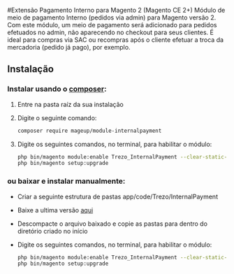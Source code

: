 #Extensão Pagamento Interno para Magento 2 (Magento CE 2+)
Módulo de meio de pagamento Interno (pedidos via admin) para Magento versão 2. Com este módulo, um meio de pagamento será adicionado para pedidos efetuados no admin, não aparecendo no checkout para seus clientes. É ideal para compras via SAC ou recompras após o cliente efetuar a troca da mercadoria (pedido já pago), por exemplo.
## Instalação
### Instalar usando o [composer](https://getcomposer.org/):

1. Entre na pasta raíz da sua instalação
2. Digite o seguinte comando:
    ```bash
    composer require mageup/module-internalpayment
    ```
    
3. Digite os seguintes comandos, no terminal, para habilitar o módulo:

    ```bash
    php bin/magento module:enable Trezo_InternalPayment --clear-static-content
    php bin/magento setup:upgrade
    ```
### ou baixar e instalar manualmente:


* Criar a seguinte estrutura de pastas app/code/Trezo/InternalPayment
* Baixe a ultima versão [aqui](https://codeload.github.com/mageup/module-internalpayment/zip/master)
* Descompacte o arquivo baixado e copie as pastas para dentro do diretório criado no início
* Digite os seguintes comandos, no terminal, para habilitar o módulo:

    ```bash
    php bin/magento module:enable Trezo_InternalPayment --clear-static-content
    php bin/magento setup:upgrade
    ```
